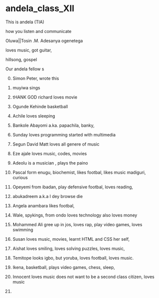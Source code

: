 # andela_class_XII

This is andela (TIA)

how you listen and communicate 

Oluwa||Tosin .M. Adesanya ogenetega

loves music, got guitar, 

hillsong, gospel 

Our andela fellow s

0. Simon Peter, wrote this 

1. muyiwa  sings 

2. tHANK GOD richard  loves movie

3. Ogunde Kehinde  basketball

4. Achile loves sleeping

5. Bankole Abayomi a.ka. papachila, banky, 

6. Sunday loves programming started with multimedia

7. Segun David Matt loves all genere of music 

8. Eze ajale loves music, codes, movies

9. Adeolu is a musician , plays the paino

10. Pascal form enugu, biochemist, likes footbal, likes music madiguri, curious 

11. Opeyemi from ibadan, play defensive footbal, loves reading, 

12. abukadreem a.k.a I dey browse die 

13. Angela anambara likes footbal, 

14. Wale, spykings, from ondo loves technology also loves money 

15. Mohammed Ali gree up in jos, loves rap, play video games, loves swimming

16. Susan loves music, movies, learnt HTML and CSS her self, 

17. Aishat loves smiling, loves solving puzzles, loves music, 

18. Temitope looks igbo, but yoruba, loves football, loves music. 

19. Ikena, basketball, plays video games, chess, sleep, 

20. Innocent loves music does not want to be a second class citizen, loves music 

21. 